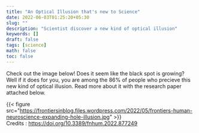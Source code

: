 ```yaml
---
title: "An Optical Illusion that's new to Science"
date: 2022-06-03T01:25:20+05:30
slug: ""
description: "Scientist discover a new kind of optical illusion"
keywords: []
draft: false
tags: [science]
math: false
toc: false
---
```

Check out the image below! Does it seem like the black spot is growing? Well if it does for you, you are among the 86% of people who precieve this new kind of optical illusion. Read more about it with the research paper attached below. 


{{< figure src="https://frontiersinblog.files.wordpress.com/2022/05/frontiers-human-neuroscience-expanding-hole-illusion.jpg" >}} \
Credits : https://doi.org/10.3389/fnhum.2022.877249 

<div id="adobe-dc-view" style="height: 500px;"></div>
<script src="https://documentcloud.adobe.com/view-sdk/main.js"></script>
<script type="text/javascript">
	document.addEventListener("adobe_dc_view_sdk.ready", function(){ 
		var adobeDCView = new AdobeDC.View({clientId: "746e8aab401a482c8f91e232fb3864f4", divId: "adobe-dc-view"});
		adobeDCView.previewFile({
			content:{location: {url: "/illusion.pdf"}},
			metaData:{fileName: "illusion.pdf"}
		}, {embedMode: "SIZED_CONTAINER", dockPageControls: false});
	});
</script>

